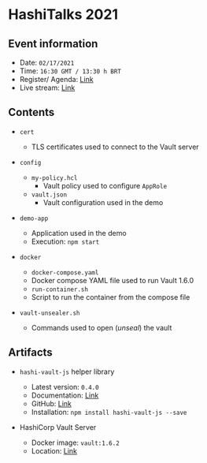 # HashiTalks 2021


## Event information

* Date: `02/17/2021`
* Time: `16:30 GMT / 13:30 h BRT`
* Register/ Agenda: [Link](https://events.hashicorp.com/hashitalks-day1)
* Live stream: [Link](https://youtu.be/ucdvvDhKZfM)

## Contents

* `cert`
  * TLS certificates used to connect to the Vault server

* `config`
  * `my-policy.hcl`
    * Vault policy used to configure `AppRole`
  * `vault.json`
    * Vault configuration used in the demo

* `demo-app`
  * Application used in the demo
  * Execution: `npm start`

* `docker`
  * `docker-compose.yaml`
  * Docker compose YAML file used to run Vault 1.6.0
  * `run-container.sh`
  * Script to run the container from the compose file

* `vault-unsealer.sh`
  * Commands used to open (_unseal_) the vault


## Artifacts

* `hashi-vault-js` helper library
  * Latest version: `0.4.0`
  * Documentation: [Link](https://www.npmjs.com/package/hashi-vault-js)
  * GitHub: [Link](https://github.com/rod4n4m1/hashi-vault-js)
  * Installation: `npm install hashi-vault-js --save`

* HashiCorp Vault Server
  * Docker image: `vault:1.6.2`
  * Location: [Link](https://hub.docker.com/_/vault)
